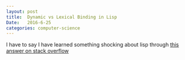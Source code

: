 ```yaml
---
layout: post
title:  Dynamic vs Lexical Binding in Lisp
Date:   2016-6-25
categories: computer-science
---
```


I have to say I have learned something shocking about lisp through
[this answer on stack overflow](http://stackoverflow.com/a/2386051/5478848)
